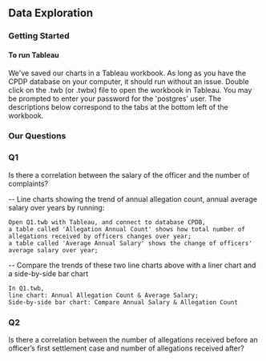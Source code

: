 
## Data Exploration

### Getting Started
#### To run Tableau
We've saved our charts in a Tableau workbook. As long as you have the CPDP database on your computer, it should run without an issue. Double click on the .twb (or .twbx) file to open the workbook in Tableau. You may be prompted to enter your password for the 'postgres' user. The descriptions below correspond to the tabs at the bottom left of the workbook.

### Our Questions
### Q1
Is there a correlation between the salary of the officer and the number of complaints?

-- Line charts showing the trend of annual allegation count, annual average salary over years by running:
```
Open Q1.twb with Tableau, and connect to database CPDB, 
a table called 'Allegation Annual Count' shows how total number of allegations received by officers changes over year;
a table called 'Average Annual Salary' shows the change of officers' average salary over year;
```
-- Compare the trends of these two line charts above with a liner chart and a side-by-side bar chart
```
In Q1.twb,
line chart: Annual Allegation Count & Average Salary;
Side-by-side bar chart: Compare Annual Salary & Allegation Count
```

### Q2
Is there a correlation between the number of allegations received before an officer’s first settlement case and number of allegations received after?

